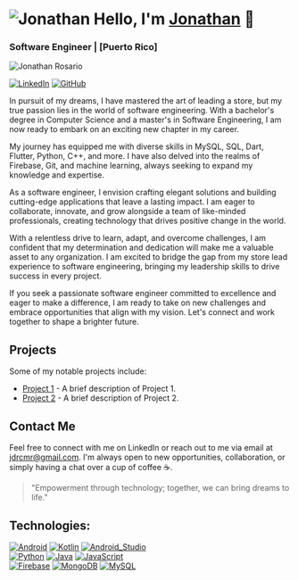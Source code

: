 # ![Jonathan](link_to_your_profile_picture) Hello, I'm [Jonathan](link_to_your_github_profile) 👋
### Software Engineer | [Puerto Rico]

![Jonathan Rosario](link_to_your_cover_image)

[![LinkedIn](https://img.shields.io/badge/LinkedIn-JonathanRosario-0077B5?style=flat-square&logo=linkedin&logoColor=white)](link_to_your_linkedin_profile)
[![GitHub](https://img.shields.io/badge/GitHub-JDRCMR0830-black?style=flat-square&logo=github&logoColor=white)](link_to_your_github_profile)
<!-- Add more social media badges if you want -->

In pursuit of my dreams, I have mastered the art of leading a store, but my true passion lies in the world of software engineering. With a bachelor's degree in Computer Science and a master's in Software Engineering, I am now ready to embark on an exciting new chapter in my career.

My journey has equipped me with diverse skills in MySQL, SQL, Dart, Flutter, Python, C++, and more. I have also delved into the realms of Firebase, Git, and machine learning, always seeking to expand my knowledge and expertise.

As a software engineer, I envision crafting elegant solutions and building cutting-edge applications that leave a lasting impact. I am eager to collaborate, innovate, and grow alongside a team of like-minded professionals, creating technology that drives positive change in the world.

With a relentless drive to learn, adapt, and overcome challenges, I am confident that my determination and dedication will make me a valuable asset to any organization. I am excited to bridge the gap from my store lead experience to software engineering, bringing my leadership skills to drive success in every project.

If you seek a passionate software engineer committed to excellence and eager to make a difference, I am ready to take on new challenges and embrace opportunities that align with my vision. Let's connect and work together to shape a brighter future.

## Projects
Some of my notable projects include:
- [Project 1](link_to_project1_repo) - A brief description of Project 1.
- [Project 2](link_to_project2_repo) - A brief description of Project 2.
<!-- Add more projects if you want -->

## Contact Me
Feel free to connect with me on LinkedIn or reach out to me via email at [jdrcmr@gmail.com](mailto:jdrcmr@gmail.com). I'm always open to new opportunities, collaboration, or simply having a chat over a cup of coffee ☕.

> "Empowerment through technology; together, we can bring dreams to life."

<!-- Feel free to customize the above sections to best represent yourself and your work. Add or remove sections as needed. -->

## Technologies:
[![Android](https://img.shields.io/badge/Android-3DDC84?style=for-the-badge&logo=android&logoColor=white&labelColor=101010)]()
[![Kotlin](https://img.shields.io/badge/Kotlin-0095D5?style=for-the-badge&logo=kotlin&logoColor=white&labelColor=101010)]()
[![Android_Studio](https://img.shields.io/badge/Android_Studio-3DDC84?style=for-the-badge&logo=android-studio&logoColor=white&labelColor=101010)]()
</br>
[![Python](https://img.shields.io/badge/Python-yellow?style=for-the-badge&logo=python&logoColor=white&labelColor=101010)]()
[![Java](https://img.shields.io/badge/Java-007396?style=for-the-badge&logo=java&logoColor=white&labelColor=101010)]()
[![JavaScript](https://img.shields.io/badge/JavaScript-F7DF1E?style=for-the-badge&logo=javascript&logoColor=white&labelColor=101010)]()
</br>
[![Firebase](https://img.shields.io/badge/Firebase-FFCA28?style=for-the-badge&logo=firebase&logoColor=white&labelColor=101010)]()
[![MongoDB](https://img.shields.io/badge/MongoDB-47A248?style=for-the-badge&logo=mongodb&logoColor=white&labelColor=101010)]()
[![MySQL](https://img.shields.io/badge/MySQL-4479A1?style=for-the-badge&logo=mysql&logoColor=white&labelColor=101010)]()
</br>


